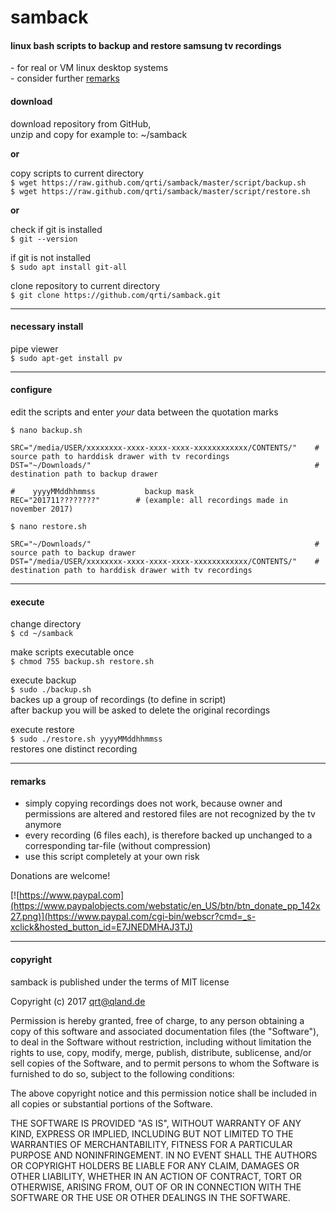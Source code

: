 # samback

#### linux bash scripts to backup and restore samsung tv recordings 
\- for real or VM linux desktop systems  
\- consider further [remarks](#remarks)


#### download  
download repository from GitHub,  
unzip and copy for example to: ~/samback

**or**

copy scripts to current directory  
`$ wget https://raw.github.com/qrti/samback/master/script/backup.sh`  
`$ wget https://raw.github.com/qrti/samback/master/script/restore.sh`

**or**

check if git is installed  
`$ git --version`

if git is not installed  
`$ sudo apt install git-all`

clone repository to current directory  
`$ git clone https://github.com/qrti/samback.git`

- - -

#### necessary install  
pipe viewer  
`$ sudo apt-get install pv`  

- - -

#### configure  
edit the scripts and enter _your_ data between the quotation marks  

`$ nano backup.sh`
```
SRC="/media/USER/xxxxxxxx-xxxx-xxxx-xxxx-xxxxxxxxxxxx/CONTENTS/"    # source path to harddisk drawer with tv recordings
DST="~/Downloads/"                                                  # destination path to backup drawer

#    yyyyMMddhhmmss           backup mask 
REC="201711????????"        # (example: all recordings made in november 2017)
```

`$ nano restore.sh`
```
SRC="~/Downloads/"                                                  # source path to backup drawer
DST="/media/USER/xxxxxxxx-xxxx-xxxx-xxxx-xxxxxxxxxxxx/CONTENTS/"    # destination path to harddisk drawer with tv recordings
```

- - -

#### execute  
change directory  
`$ cd ~/samback`

make scripts executable once  
`$ chmod 755 backup.sh restore.sh`

execute backup  
`$ sudo ./backup.sh`  
backes up a group of recordings (to define in script)  
after backup you will be asked to delete the original recordings

execute restore  
`$ sudo ./restore.sh yyyyMMddhhmmss`  
restores one distinct recording

- - -

#### remarks  
- simply copying recordings does not work, because owner and permissions are altered and restored files are not recognized by the tv anymore
- every recording (6 files each), is therefore backed up unchanged to a corresponding tar-file (without compression)
- use this script completely at your own risk

Donations are welcome!

[![https://www.paypal.com](https://www.paypalobjects.com/webstatic/en_US/btn/btn_donate_pp_142x27.png)](https://www.paypal.com/cgi-bin/webscr?cmd=_s-xclick&hosted_button_id=E7JNEDMHAJ3TJ)

- - -

#### copyright  
samback is published under the terms of MIT license

Copyright (c) 2017 [qrt@qland.de](mailto:qrt@qland.de)

Permission is hereby granted, free of charge, to any person obtaining a copy of this software and associated documentation files (the "Software"), to deal in the Software without restriction, including without limitation the rights to use, copy, modify, merge, publish, distribute, sublicense, and/or sell copies of the Software, and to permit persons to whom the Software is furnished to do so, subject to the following conditions:

The above copyright notice and this permission notice shall be included in all copies or substantial portions of the Software.

THE SOFTWARE IS PROVIDED "AS IS", WITHOUT WARRANTY OF ANY KIND, EXPRESS OR IMPLIED, INCLUDING BUT NOT LIMITED TO THE WARRANTIES OF MERCHANTABILITY, FITNESS FOR A PARTICULAR PURPOSE AND NONINFRINGEMENT. IN NO EVENT SHALL THE AUTHORS OR COPYRIGHT HOLDERS BE LIABLE FOR ANY CLAIM, DAMAGES OR OTHER LIABILITY, WHETHER IN AN ACTION OF CONTRACT, TORT OR OTHERWISE, ARISING FROM, OUT OF OR IN CONNECTION WITH THE SOFTWARE OR THE USE OR OTHER DEALINGS IN THE SOFTWARE.
